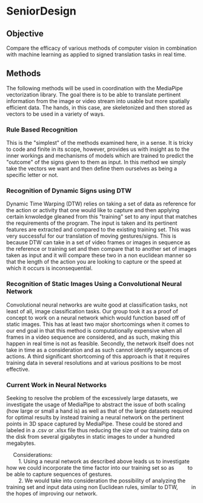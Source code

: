 # SeniorDesign

## Objective 
Compare the efficacy of various methods of computer vision in combination with machine learning as applied to signed translation tasks in real time. 
## Methods 
The following methods will be used in coordination with the MediaPipe vectorization library. The 
goal there is to be able to translate pertinent information from the image or video stream into 
usable but more spatially efficient data. The hands, in this case, are skeletonized and then 
stored as vectors to be used in a variety of ways. 
### Rule Based Recognition 
This is the "simplest" of the methods examined here, in a sense. It is tricky to code and finite in its scope, however, provides us with insight as 
to the inner workings and mechanisms of models which are trained to predict the "outcome" of the signs given to them as input. In this method we 
simply take the vectors we want and then define them ourselves as being a specific letter or not. 
### Recognition of Dynamic Signs using DTW 
Dynamic Time Warping (DTW) relies on taking a set of data as reference for the action or activity that one would like to capture and then applying 
certain knwoledge gleaned from this "training" set to any input that matches the requirements of the program. The input is taken and its pertinent 
features are extracted and compared to the existing training set. This was very successful for our translation of moving gestures/signs. This is 
because DTW can take in a set of video frames or images in sequence as the reference or training set and then compare that to another set of images 
taken as input and it will compare these two in a non euclidean manner so that the length of the action you are looking to capture or the speed at 
which it occurs is inconsequential. 
### Recognition of Static Images Using a Convolutional Neural Network 
Convolutional neural networks are wuite good at classification tasks, not least of all, image classification tasks. Our group took it as a proof of 
concept to work on a neural network which would function based off of static images. This has at least two major shortcomings when it comes to our 
end goal in that this method is computationally expensive when all frames in a video sequence are considered, and as such, making this happen in 
real time is not as feasible. Secondly, the network itself does not take in time as a consideration and as such cannot identify sequences of actions. 
A third significant shortcoming of this approach is that it requires training data in several resolutions and at various positions to be most effective. 
### Current Work in Neural Networks 
Seeking to resolve the problem of the excessively large datasets, we investigate the usage of MediaPipe to abstract the issue of both scaling (how large or 
small a hand is) as well as that of the large datasets required for optimal results by instead training a neural network on the pertinent points in 3D space 
captured by MediaPipe. These could be stored and labeled in a .csv or .xlsx file thus reducing the size of our training data on the disk from several gigabytes 
in static images to under a hundred megabytes.  <br> 

&emsp; Considerations: <br>
&emsp;&emsp; 1. Using a neural network as described above leads us to investigate how we could incorporate the time factor into our training set so as 
&emsp;&emsp; to be able to capture sequences of gestures. <br>
&emsp;&emsp; 2. We would take into consideration the possibility of analyzing the training set and input data using non Euclidean rules, similar to DTW, 
&emsp;&emsp; in the hopes of improving our network. <br>
